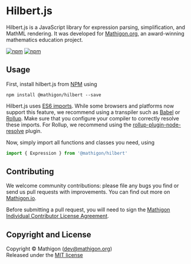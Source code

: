 # Hilbert.js

Hilbert.js is a JavaScript library for expression parsing, simplification, and
MathML rendering. It was developed for [Mathigon.org](https://mathigon.org), an
award-winning mathematics education project.

[![npm](https://img.shields.io/npm/v/@mathigon/hilbert.svg)](https://www.npmjs.com/package/@mathigon/hilbert)
[![npm](https://img.shields.io/github/license/mathigon/hilbert.js.svg)](https://github.com/mathigon/hilbert.js/blob/master/LICENSE)


## Usage

First, install hilbert.js from [NPM](https://www.npmjs.com/package/@mathigon/hilbert)
using

```npm install @mathigon/hilbert --save```

Hilbert.js uses [ES6 imports](http://2ality.com/2014/09/es6-modules-final.html).
While some browsers and platforms now support this feature, we recommend using
a transpiler such as [Babel](http://babeljs.io/) or [Rollup](https://rollupjs.org/). 
Make sure that you configure your compiler to correctly resolve these imports.
For Rollup, we recommend using the
[rollup-plugin-node-resolve](https://github.com/rollup/rollup-plugin-node-resolve)
plugin.

Now, simply import all functions and classes you need, using

```js
import { Expression } from '@mathigon/hilbert'
```


## Contributing

We welcome community contributions: please file any bugs you find or send us
pull requests with improvements. You can find out more on
[Mathigon.io](https://mathigon.io).

Before submitting a pull request, you will need to sign the [Mathigon Individual
Contributor License Agreement](https://gist.github.com/plegner/5ad5b7be2948a4ad073c50b15ac01d39).


## Copyright and License

Copyright © Mathigon ([dev@mathigon.org](mailto:dev@mathigon.org))  
Released under the [MIT license](LICENSE)
